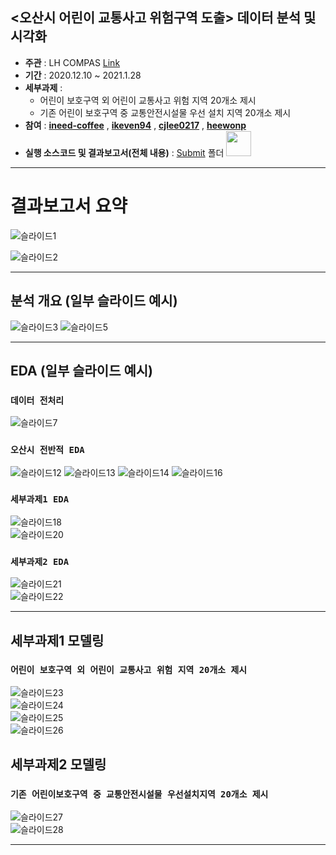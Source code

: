 ## <오산시 어린이 교통사고 위험구역 도출> 데이터 분석 및 시각화
- __주관__ : LH COMPAS [Link](https://compas.lh.or.kr/subj/past/info?subjNo=SBJ_2012_001) 
- __기간__ : 2020.12.10 ~ 2021.1.28
- __세부과제__ : 
  - 어린이 보호구역 외 어린이 교통사고 위험 지역 20개소 제시  
  - 기존 어린이 보호구역 중 교통안전시설물 우선 설치 지역 20개소 제시
- __참여__ : [**ineed-coffee**](https://github.com/ineed-coffee) , [**ikeven94**](https://github.com/ikeven94) , [**cjlee0217**](https://github.com/cjlee0217) , [**heewonp**](https://github.com/heewonp) 
- __실행 소스코드 및 결과보고서(전체 내용)__ : [Submit](/Submit) 폴더 <a><img src="https://media.giphy.com/media/mFknMI76h9WHmuukXw/giphy.gif" width="40px"></a> 

---
# 결과보고서 요약
![슬라이드1](assets/슬라이드1.PNG) 

![슬라이드2](assets/슬라이드2.PNG) 

---

## 분석 개요 (일부 슬라이드 예시)  

![슬라이드3](assets/슬라이드3.PNG) 
![슬라이드5](assets/슬라이드5.PNG)  
***
## EDA (일부 슬라이드 예시)  

### `데이터 전처리`  
![슬라이드7](assets/슬라이드7.PNG)  
### `오산시 전반적 EDA`  
![슬라이드12](assets/슬라이드12.PNG) 
![슬라이드13](assets/슬라이드13.PNG) 
![슬라이드14](assets/슬라이드14.PNG) 
![슬라이드16](assets/슬라이드16.PNG)  
### `세부과제1 EDA`  
![슬라이드18](assets/슬라이드18.PNG)  
![슬라이드20](assets/슬라이드20.PNG)  
### `세부과제2 EDA`  
![슬라이드21](assets/슬라이드21.PNG)  
![슬라이드22](assets/슬라이드22.PNG)  

***

## 세부과제1 모델링  
### `어린이 보호구역 외 어린이 교통사고 위험 지역 20개소 제시`  
![슬라이드23](assets/슬라이드23.PNG)  
![슬라이드24](assets/슬라이드24.PNG)  
![슬라이드25](assets/슬라이드25.PNG)  
![슬라이드26](assets/슬라이드26.PNG)  
## 세부과제2 모델링  
### `기존 어린이보호구역 중 교통안전시설물 우선설치지역 20개소 제시`  
![슬라이드27](assets/슬라이드27.PNG)  
![슬라이드28](assets/슬라이드28.PNG)  

***
